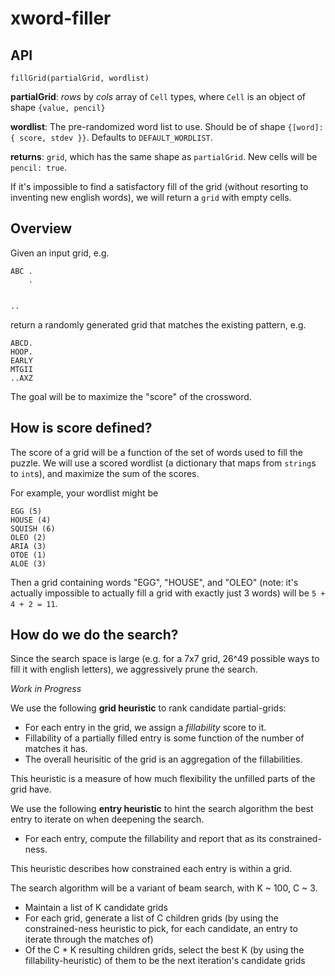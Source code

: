 # xword-filler

## API

`fillGrid(partialGrid, wordlist)`

**partialGrid**: _rows_ by _cols_ array of `Cell` types, where `Cell` is an object of shape `{value, pencil}`

**wordlist**: The pre-randomized word list to use. Should be of shape `{[word]: { score, stdev }}`. Defaults to `DEFAULT_WORDLIST`.

**returns**: `grid`, which has the same shape as `partialGrid`. New cells will be `pencil: true`.

If it's impossible to find a satisfactory fill of the grid (without resorting to inventing new english words), we will return a `grid` with empty cells.

## Overview

Given an input grid, e.g.

```
ABC .
    .


..
```

return a randomly generated grid that matches the existing pattern, e.g.

```
ABCD.
HOOP.
EARLY
MTGII
..AXZ
```

The goal will be to maximize the "score" of the crossword.

## How is score defined?

The score of a grid will be a function of the set of words used to fill the puzzle.
We will use a scored wordlist (a dictionary that maps from `string`s to `int`s), and maximize the sum of the scores.

For example, your wordlist might be

```
EGG (5)
HOUSE (4)
SQUISH (6)
OLEO (2)
ARIA (3)
OTOE (1)
ALOE (3)
```

Then a grid containing words "EGG", "HOUSE", and "OLEO" (note: it's actually impossible to actually fill a grid with exactly just 3 words) will be
`5 + 4 + 2 = 11`.

## How do we do the search?

Since the search space is large (e.g. for a 7x7 grid, 26^49 possible ways to fill it with english letters), we aggressively prune the search.

_Work in Progress_

We use the following **grid heuristic** to rank candidate partial-grids:

- For each entry in the grid, we assign a _fillability_ score to it.
- Fillability of a partially filled entry is some function of the number of matches it has.
- The overall heurisitic of the grid is an aggregation of the fillabilities.

This heuristic is a measure of how much flexibility the unfilled parts of the grid have.

We use the following **entry heuristic** to hint the search algorithm the best entry to iterate on when deepening the search.

- For each entry, compute the fillability and report that as its constrained-ness.

This heuristic describes how constrained each entry is within a grid.

The search algorithm will be a variant of beam search, with K ~ 100, C ~ 3.

- Maintain a list of K candidate grids
- For each grid, generate a list of C children grids (by using the constrained-ness heuristic to pick, for each candidate, an entry to iterate through the matches of)
- Of the C \* K resulting children grids, select the best K (by using the fillability-heuristic) of them to be the next iteration's candidate grids
